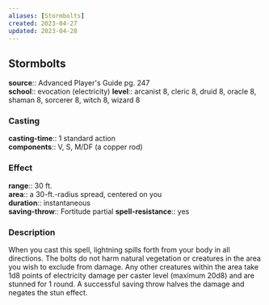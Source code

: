 ```yaml
---
aliases: [Stormbolts]
created: 2023-04-27
updated: 2023-04-28
---
```


## Stormbolts

**source**:: Advanced Player's Guide pg. 247  
**school**:: evocation (electricity)
**level**:: arcanist 8, cleric 8, druid 8, oracle 8, shaman 8, sorcerer 8, witch 8, wizard 8

### Casting

**casting-time**:: 1 standard action  
**components**:: V, S, M/DF (a copper rod)

### Effect

**range**:: 30 ft.  
**area**:: a 30-ft.-radius spread, centered on you  
**duration**:: instantaneous  
**saving-throw**:: Fortitude partial
**spell-resistance**:: yes

### Description

When you cast this spell, lightning spills forth from your body in all directions. The bolts do not harm natural vegetation or creatures in the area you wish to exclude from damage. Any other creatures within the area take 1d8 points of electricity damage per caster level (maximum 20d8) and are stunned for 1 round. A successful saving throw halves the damage and negates the stun effect.
